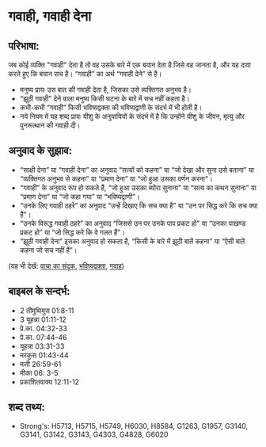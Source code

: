 # गवाही, गवाही देना #

## परिभाषा: ##

जब कोई व्यक्ति "गवाही" देता है तो वह उसके बारे में एक बयान देता है जिसे वह जानता है, और यह दावा करते हुए कि बयान सच है। “गवाही” का अर्थ “गवाही देने” से है।

* मनुष्य प्रायः उस बात की गवाही देता है, जिसका उसे व्यक्तिगत अनुभव है।
* “झूठी गवाही” देने वाला मनुष्य किसी घटना के बारे में सच नहीं कहता है।
* कभी-कभी “गवाही” किसी भविष्यद्वक्ता की भविष्यद्वाणी के संदर्भ में भी होती है।
* नये नियम में यह शब्द प्रायः यीशु के अनुयायियों के संदर्भ में है कि उन्होंने यीशु के जीवन, मृत्यु और पुनरूत्थान की गवाही दी।

## अनुवाद के सुझाव: ##

* “साक्षी देना” या “गवाही देना” का अनुवाद “सत्यों को कहना” या “जो देखा और सुना उसे बताना” या “व्यक्तिगत अनुभव से कहना” या “प्रमाण देना” या “जो हुआ उसका वर्णन करना”।
* “गवाही” के अनुवाद रूप हो सकते हैं, “जो हुआ उसका ब्योरा सुनाना” या “सत्य का कथन सुनाना” या “प्रमाण देना” या “जो कहा गया” या “भविष्यद्वाणी”।
* “उनके लिए गवाही ठहरे” का अनुवाद “उन्हें दिखाए कि सच क्या है” या “उन पर सिद्ध करे कि सच क्या है”।
* “उनके विरूद्ध गवाही ठहरे” का अनुवाद “जिससे उन पर उनके पाप प्रकट हों” या “उनका पाखण्ड प्रकट हो” या “जो सिद्ध करे कि वे गलत हैं”।
* “झूठी गवाही देना” इसका अनुवाद हो सकता है, “किसी के बारे में झूठी बातें कहना” या “ऐसी बातें कहना जो सच नहीं हैं”।

(यह भी देखें: [वाचा का संदूक](../arkofthecovenant.md), [भविष्यद्वक्ता](../prophet.md), [गवाह](../witness.md))

## बाइबल के सन्दर्भ: ##

* 2 तीमुथियुस 01:8-11
* 3 यूहन्ना 01:11-12
* प्रे.का. 04:32-33
* प्रे.का. 07:44-46
* यूहन्ना 03:31-33
* मरकुस 01:43-44
* मत्ती 26:59-61
* मीका 06: 3-5
* प्रकाशितवाक्य  12:11-12

## शब्द तथ्य: ##

* Strong's: H5713, H5715, H5749, H6030, H8584, G1263, G1957, G3140, G3141, G3142, G3143, G4303, G4828, G6020
